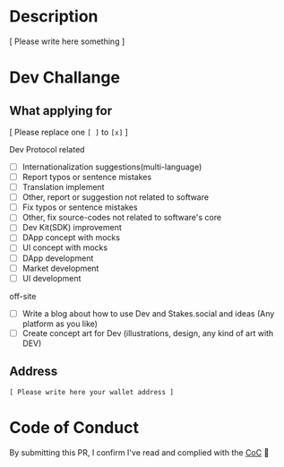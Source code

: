 # Description

[ Please write here something ]

# Dev Challange

## What applying for

[ Please replace one `[ ]` to `[x]` ]

Dev Protocol related

- [ ] Internationalization suggestions(multi-language)
- [ ] Report typos or sentence mistakes
- [ ] Translation implement
- [ ] Other, report or suggestion not related to software
- [ ] Fix typos or sentence mistakes
- [ ] Other, fix source-codes not related to software's core
- [ ] Dev Kit(SDK) improvement
- [ ] DApp concept with mocks
- [ ] UI concept with mocks
- [ ] DApp development
- [ ] Market development
- [ ] UI development

off-site

- [ ] Write a blog about how to use Dev and Stakes.social and ideas (Any platform as you like)
- [ ] Create concept art for Dev (illustrations, design, any kind of art with DEV)

## Address

`[ Please write here your wallet address ]`

# Code of Conduct

By submitting this PR, I confirm I've read and complied with the [CoC](https://github.com/dev-protocol/community/blob/main/CODE_OF_CONDUCT.md) 🖖
